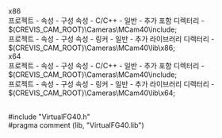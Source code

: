 
<br>x86
<br>프로젝트 - 속성 - 구성 속성 - C/C++ - 일반 - 추가 포함 디렉터리 - $(CREVIS_CAM_ROOT)\Cameras\MCam40\include;
<br>프로젝트 - 속성 - 구성 속성 - 링커 - 일반 - 추가 라이브러리 디렉터리 - $(CREVIS_CAM_ROOT)\Cameras\MCam40\lib\x86;
<br>x64
<br>프로젝트 - 속성 - 구성 속성 - C/C++ - 일반 - 추가 포함 디렉터리 - $(CREVIS_CAM_ROOT)\Cameras\MCam40\include;
<br>프로젝트 - 속성 - 구성 속성 - 링커 - 일반 - 추가 라이브러리 디렉터리 - $(CREVIS_CAM_ROOT)\Cameras\MCam40\lib\x64;

<br>#include "VirtualFG40.h"
<br>#pragma comment (lib, "VirtualFG40.lib")
